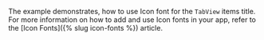 The example demonstrates, how to use Icon font for the `TabView` items title. For more information on how to add and use Icon fonts in your app, refer to the [Icon Fonts]({% slug icon-fonts %}) article.

<snippet id='tabview-icon-font-xml'/>

<snippet id='tabview-icon-font-css'/>

